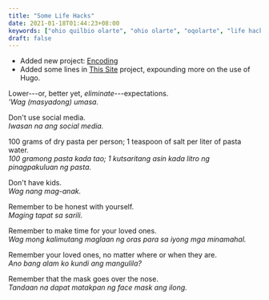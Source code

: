 ```yaml
---
title: "Some Life Hacks"
date: 2021-01-18T01:44:23+08:00
keywords: ["ohio quilbio olarte", "ohio olarte", "oqolarte", "life hacks", "expectations", "no social media", "how to cook pasta", "no kids", "honesty", "making time for loved ones", "face mask over the nose"]
draft: false
---
```

- Added new project: [Encoding](/encode/)
- Added some lines in [This Site](/site/) project, expounding more on the use of Hugo.

Lower---or, better yet, *eliminate*---expectations.  
*'Wag (masyadong) umasa.*

Don't use social media.  
*Iwasan na ang social media.*

100 grams of dry pasta per person; 1 teaspoon of salt per liter of pasta water.   
*100 gramong pasta kada tao; 1 kutsaritang asin kada litro ng pinagpakuluan ng pasta.*

Don't have kids.  
*Wag nang mag-anak.*

Remember to be honest with yourself.  
*Maging tapat sa sarili.*

Remember to make time for your loved ones.  
*Wag mong kalimutang maglaan ng oras para sa iyong mga minamahal.*

Remember your loved ones, no matter where or when they are.  
*Ano bang alam ko kundi ang mangulila?*

Remember that the mask goes over the nose.  
*Tandaan na dapat matakpan ng face mask ang ilong.*
